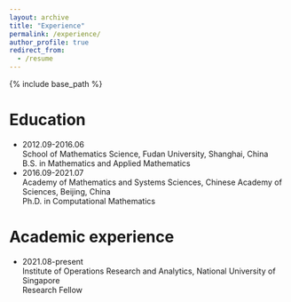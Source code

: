 ```yaml
---
layout: archive
title: "Experience"
permalink: /experience/
author_profile: true
redirect_from:
  - /resume
---
```


{% include base_path %}

Education
======
* 2012.09-2016.06<br>
  School of Mathematics Science, Fudan University, Shanghai, China<br>
  B.S. in Mathematics and Applied Mathematics<br>
* 2016.09-2021.07<br>
  Academy of Mathematics and Systems Sciences, Chinese Academy of Sciences, Beijing, China<br>
  Ph.D. in Computational Mathematics<br>

Academic experience
======
* 2021.08-present<br>
  Institute of Operations Research and Analytics, National University of Singapore<br>
  Research Fellow<br>
